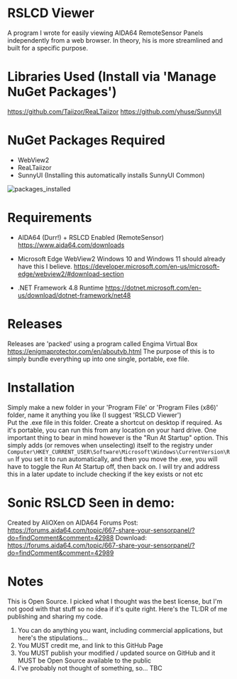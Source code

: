 # RSLCD Viewer
A program I wrote for easily viewing AIDA64 RemoteSensor Panels independently from a web browser.
In theory, his is more streamlined and built for a specific purpose.

# Libraries Used (Install via 'Manage NuGet Packages')
https://github.com/Taiizor/ReaLTaiizor
https://github.com/yhuse/SunnyUI

# NuGet Packages Required
- WebView2
- ReaLTaiizor
- SunnyUI (Installing this automatically installs SunnyUI Common)

![packages_installed](https://user-images.githubusercontent.com/3501380/178166687-ffe69396-9e4f-4329-bf77-c84e9f5596cc.png)

# Requirements
- AIDA64 (Durr!) + RSLCD Enabled (RemoteSensor)
  https://www.aida64.com/downloads

- Microsoft Edge WebView2
  Windows 10 and Windows 11 should already have this I believe.
  https://developer.microsoft.com/en-us/microsoft-edge/webview2/#download-section
  
- .NET Framework 4.8 Runtime
  https://dotnet.microsoft.com/en-us/download/dotnet-framework/net48
  
# Releases
Releases are 'packed' using a program called Engima Virtual Box
https://enigmaprotector.com/en/aboutvb.html
The purpose of this is to simply bundle everything up into one single, portable, exe file.

# Installation
Simply make a new folder in your 'Program File' or 'Program Files (x86)' folder, name it anything you like (I suggest 'RSLCD Viewer')\
Put the .exe file in this folder.  Create a shortcut on desktop if required.
As it's portable, you can run this from any location on your hard drive.
One important thing to bear in mind however is the "Run At Startup" option.  This simply adds (or removes when unselecting) itself to the registry
under ```Computer\HKEY_CURRENT_USER\Software\Microsoft\Windows\CurrentVersion\Run```
If you set it to run automatically, and then you move the .exe, you will have to toggle the Run At Startup off, then back on.
I will try and address this in a later update to include checking if the key exists or not etc

# Sonic RSLCD Seen in demo:
Created by AliOXen on AIDA64 Forums
Post: https://forums.aida64.com/topic/667-share-your-sensorpanel/?do=findComment&comment=42988
Download: https://forums.aida64.com/topic/667-share-your-sensorpanel/?do=findComment&comment=42989

# Notes
This is Open Source.  I picked what I thought was the best license, but I'm not good with that stuff so no idea if it's quite right.
Here's the TL:DR of me publishing and sharing my code.
1) You can do anything you want, including commercial applications, but here's the stipulations...
2) You MUST credit me, and link to this GitHub Page
3) You MUST publish your modified / updated source on GitHub and it MUST be Open Source available to the public
4) I've probably not thought of something, so... TBC
